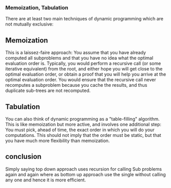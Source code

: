 ### Memoization, Tabulation  

There are at least two main techniques of dynamic programming which are not mutually exclusive:

## Memoization  
This is a laissez-faire approach: You assume that you have already computed all subproblems and that you have no idea what the optimal evaluation order is. Typically, you would perform a recursive call (or some iterative equivalent) from the root, and either hope you will get close to the optimal evaluation order, or obtain a proof that you will help you arrive at the optimal evaluation order. You would ensure that the recursive call never recomputes a subproblem because you cache the results, and thus duplicate sub-trees are not recomputed.

## Tabulation  
You can also think of dynamic programming as a "table-filling" algorithm. This is like memoization but more active, and involves one additional step: You must pick, ahead of time, the exact order in which you will do your computations. This should not imply that the order must be static, but that you have much more flexibility than memoization.

## conclusion   
Simply saying top down approach uses recursion for calling Sub problems again and again where as bottom up approach use the single without calling any one and hence it is more efficient.